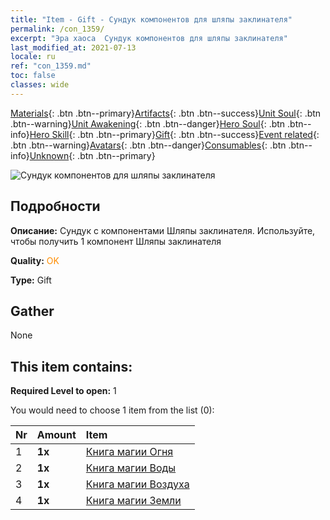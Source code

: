 ```yaml
---
title: "Item - Gift - Сундук компонентов для шляпы заклинателя"
permalink: /con_1359/
excerpt: "Эра хаоса  Сундук компонентов для шляпы заклинателя"
last_modified_at: 2021-07-13
locale: ru
ref: "con_1359.md"
toc: false
classes: wide
---
```

 [Materials](/ItemsRU/){: .btn .btn--primary}[Artifacts](/ItemsRU/Artifacts/){: .btn .btn--success}[Unit Soul](/ItemsRU/UnitSoul/){: .btn .btn--warning}[Unit Awakening](/ItemsRU/UnitAwakening/){: .btn .btn--danger}[Hero Soul](/ItemsRU/HeroSoul/){: .btn .btn--info}[Hero Skill](/ItemsRU/HeroSkill/){: .btn .btn--primary}[Gift](/ItemsRU/Gift/){: .btn .btn--success}[Event related](/ItemsRU/Events/){: .btn .btn--warning}[Avatars](/ItemsRU/Avatars/){: .btn .btn--danger}[Consumables](/ItemsRU/Consumables/){: .btn .btn--info}[Unknown](/ItemsRU/Unknown/){: .btn .btn--primary}

 ![Сундук компонентов для шляпы заклинателя](/images/t/i_906036.png)

## Подробности
 **Описание:** Сундук с компонентами Шляпы заклинателя. Используйте, чтобы получить 1 компонент Шляпы заклинателя

 **Quality:** <span style="color: #FF8C00">OK</span>

 **Type:** Gift

## Gather

  None

## This item contains:

 **Required Level to open:** 1

 You would need to choose 1 item from the list (0):

  | Nr | Amount |     Item    |
  |:---|:-------|:------------|
  | 1 |  **1x** | [Книга магии Огня](/ItemsRU/art_178/) |  | 
  | 2 |  **1x** | [Книга магии Воды](/ItemsRU/art_179/) |  | 
  | 3 |  **1x** | [Книга магии Воздуха](/ItemsRU/art_180/) |  | 
  | 4 |  **1x** | [Книга магии Земли](/ItemsRU/art_181/) |  | 
